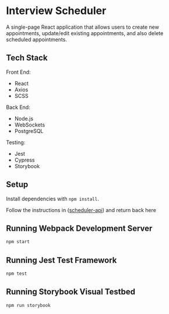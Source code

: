 # Interview Scheduler

A single-page React application that allows users to create new appointments, update/edit existing appointments, and also delete scheduled appointments.

## Tech Stack
Front End:
- React
- Axios
- SCSS

Back End:
- Node.js
- WebSockets
- PostgreSQL

Testing:
- Jest
- Cypress
- Storybook

## Setup

Install dependencies with `npm install`.

Follow the instructions in ([scheduler-api](https://github.com/cadenkchoi/scheduler-api/blob/master/README.md)) and return back here

## Running Webpack Development Server

```sh
npm start
```

## Running Jest Test Framework

```sh
npm test
```

## Running Storybook Visual Testbed

```sh
npm run storybook
```
